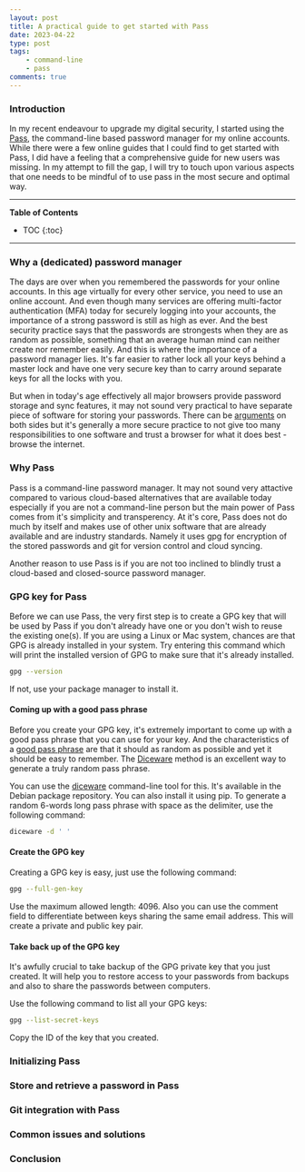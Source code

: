 ```yaml
---
layout: post
title: A practical guide to get started with Pass
date: 2023-04-22
type: post
tags:
    - command-line
    - pass
comments: true
---
```

### Introduction
In my recent endeavour to upgrade my digital security, I started using the
[Pass](https://www.passwordstore.org/),
the command-line based password manager for my online accounts.
While there were a few online guides that I could find to get started with Pass,
I did have a feeling that a comprehensive guide for new users was missing.
In my attempt to fill the gap, I will try to touch upon various aspects that one
needs to be mindful of to use pass in the most secure and optimal way.

---
**Table of Contents**
* TOC
{:toc}
---

### Why a (dedicated) password manager
The days are over when you remembered the passwords for your online accounts.
In this age virtually for every other service, you need to use an online
account.
And even though many services are offering multi-factor authentication (MFA)
today for securely logging into your accounts, the importance of a strong
password is still as high as ever.
And the best security practice says that the passwords are strongests when they
are as random as possible, something that an average human mind can neither
create nor remember easily.
And this is where the importance of a password manager lies.
It's far easier to rather lock all your keys behind a master lock and have one
very secure key than to carry around separate keys for all the locks with you.

But when in today's age effectively all major browsers provide password storage
and sync features, it may not sound very practical to have separate piece of
software for storing your passwords.
There can be 
[arguments](https://www.howtogeek.com/447345/why-you-shouldnt-use-your-web-browsers-password-manager/)
on both sides but it's generally a more secure practice to not give too many
responsibilities to one software and trust a browser for what it does best -
browse the internet.

### Why Pass
Pass is a command-line password manager.
It may not sound very attactive compared to various cloud-based alternatives
that are available today especially if you are not a command-line person but the
main power of Pass comes from it's simplicity and transperency.
At it's core, Pass does not do much by itself and makes use of other unix
software that are already available and are industry standards.
Namely it uses gpg for encryption of the stored passwords and git for version
control and cloud syncing.

Another reason to use Pass is if you are not too inclined to blindly trust a
cloud-based and closed-source password manager.

### GPG key for Pass
Before we can use Pass, the very first step is to create a GPG key that will be
used by Pass if you don't already have one or you don't wish to reuse the
existing one(s).
If you are using a Linux or Mac system, chances are that GPG is already
installed in your system. Try entering this command which will print the
installed version of GPG to make sure that it's already installed.

```bash
gpg --version
```

If not, use your package manager to install it.

#### Coming up with a good pass phrase
Before you create your GPG key, it's extremely important to come up with a good
pass phrase that you can use for your key.
And the characteristics of a
[good pass phrase](https://theintercept.com/2015/03/26/passphrases-can-memorize-attackers-cant-guess/)
are that it should as random as possible and yet it should be easy to remember.
The
[Diceware](https://theworld.com/~reinhold/diceware.html)
method is an excellent way to generate a truly random pass phrase.

You can use the
[diceware](https://github.com/ulif/diceware)
command-line tool for this.
It's available in the Debian package repository.
You can also install it using pip.
To generate a random 6-words long pass phrase with space as the delimiter, use
the following command:

```bash
diceware -d ' '
```

#### Create the GPG key
Creating a GPG key is easy, just use the following command:

```bash
gpg --full-gen-key
```

Use the maximum allowed length: 4096.
Also you can use the comment field to differentiate between keys sharing the
same email address.
This will create a private and public key pair.

#### Take back up of the GPG key
It's awfully crucial to take backup of the GPG private key that you just
created.
It will help you to restore access to your passwords from backups and also to
share the passwords between computers.

Use the following command to list all your GPG keys:

```bash
gpg --list-secret-keys
```

Copy the ID of the key that you created.

### Initializing Pass

### Store and retrieve a password in Pass

### Git integration with Pass

### Common issues and solutions

### Conclusion
